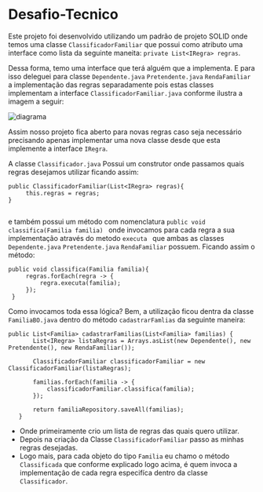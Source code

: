 # Desafio-Tecnico

Este projeto foi desenvolvido utilizando um padrão de projeto SOLID onde temos uma classe ```ClassificadorFamiliar``` que possui como atributo uma interface como lista da seguinte maneita: ``` private List<IRegra> regras ```.

Dessa forma, temo uma interface que terá alguém que a implementa. E para isso deleguei para classe ```Dependente.java``` ```Pretendente.java``` ```RendaFamiliar``` a implementação das regras separadamente pois estas classes implementam a interface ```ClassificadorFamiliar.java``` conforme ilustra a imagem a seguir:

![diagrama](https://user-images.githubusercontent.com/7785892/79059977-5bf47300-7c56-11ea-819d-15a62a85fc91.png)
 
 Assim nosso projeto fica aberto para novas regras caso seja necessário precisando apenas implementar uma nova classe desde que esta implemente a interface ```IRegra```.
 
 A classe ```Classificador.java``` Possui um construtor onde passamos quais regras desejamos utilizar ficando assim:
 ```
 public ClassificadorFamiliar(List<IRegra> regras){
      this.regras = regras;
 }
    
 ```
 
 e também possui um método com nomenclatura ``` public void classifica(Familia familia)  ``` onde invocamos para cada regra a sua implementação através do metodo ```executa ``` que ambas as classes ```Dependente.java``` ```Pretendente.java``` ```RendaFamiliar``` possuem. Ficando assim o método:
 
 ```
 public void classifica(Familia familia){
      regras.forEach(regra -> {
          regra.executa(familia);
      });
  }
 
 ```
 Como invocamos toda essa lógica? Bem, a utilização ficou  dentra da classe ```FamiliaBO.java``` dentro do método ``` cadastrarFamlias ``` da seguinte maneira:
 ```
 public List<Familia> cadastrarFamilias(List<Familia> familias) {
        List<IRegra> listaRegras = Arrays.asList(new Dependente(), new Pretendente(), new RendaFamiliar());

        ClassificadorFamiliar classificadorFamiliar = new ClassificadorFamiliar(listaRegras);

        familias.forEach(familia -> {
            classificadorFamiliar.classifica(familia);
        });

        return familiaRepository.saveAll(familias);
    } 
 ```
 - Onde primeiramente crio um lista de regras das quais quero utilizar. 
 - Depois na criação da Classe ```ClassificadorFamiliar``` passo as minhas regras desejadas. 
 - Logo mais, para cada objeto do tipo ```Familia``` eu chamo o método ```Classificada``` que conforme explicado logo acima, é quem invoca a implementação de cada regra especifíca dentro da classe ```Classificador```.
